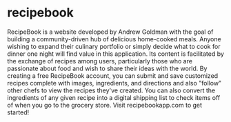 # recipebook
RecipeBook is a website developed by Andrew Goldman with the goal of building a community-driven hub of delicious home-cooked meals. Anyone wishing to expand their culinary portfolio or simply decide what to cook for dinner one night will find value in this application. Its content is facilitated by the exchange of recipes among users, particularly those who are passionate about food and wish to share their ideas with the world. By creating a free RecipeBook account, you can submit and save customized recipes complete with images, ingredients, and directions and also "follow" other chefs to view the recipes they've created. You can also convert the ingredients of any given recipe into a digital shipping list to check items off of when you go to the grocery store. Visit recipebookapp.com to get started!
